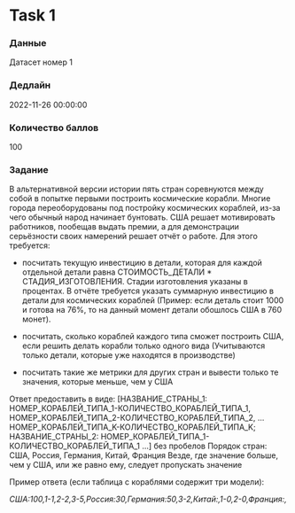 # Task 1

### Данные 
Датасет номер 1

### Дедлайн 
2022-11-26 00:00:00

### Количество баллов

100

### Задание 

В альтернативной версии истории пять стран соревнуются между собой в попытке первыми построить космические корабли. Многие города переоборудованы под постройку космических кораблей, из-за чего обычный народ начинает бунтовать. США решает мотивировать работников, пообещав выдать премии, а для демонстрации серьёзности своих намерений решает отчёт о работе. Для этого требуется:

* посчитать текущую инвестицию в детали, которая для каждой отдельной детали равна СТОИМОСТЬ_ДЕТАЛИ * СТАДИЯ_ИЗГОТОВЛЕНИЯ. Стадии изготовления указаны в процентах. В отчёте требуется указать суммарную инвестицию в детали для космических кораблей
(Пример: если деталь стоит 1000 и готова на 76%, то на данный момент детали обошлось США в 760 монет).

* посчитать, сколько кораблей каждого типа сможет построить США, если решить делать корабли только одного вида
(Учитываются только детали, которые уже находятся в производстве)

* посчитать такие же метрики для других стран и вывести только те значения, которые меньше, чем у США

Ответ предоставить в виде: [НАЗВАНИЕ_СТРАНЫ_1: НОМЕР_КОРАБЛЕЙ_ТИПА_1-КОЛИЧЕСТВО_КОРАБЛЕЙ_ТИПА_1, НОМЕР_КОРАБЛЕЙ_ТИПА_2-КОЛИЧЕСТВО_КОРАБЛЕЙ_ТИПА_2, ... НОМЕР_КОРАБЛЕЙ_ТИПА_K-КОЛИЧЕСТВО_КОРАБЛЕЙ_ТИПА_K; НАЗВАНИЕ_СТРАНЫ_2: НОМЕР_КОРАБЛЕЙ_ТИПА_1-КОЛИЧЕСТВО_КОРАБЛЕЙ_ТИПА_1 ...] без пробелов
Порядок стран: США, Россия, Германия, Китай, Франция
Везде, где значение больше, чем у США, или же равно ему, следует пропускать значение

Пример ответа (если таблица с кораблями содержит три модели):

*США:100,1-1,2-2,3-5,Россия:30,Германия:50,3-2,Китай:,1-0,2-0,Франция:,*
